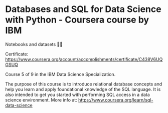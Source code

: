 # Databases and SQL for Data Science with Python - Coursera course by IBM

Notebooks and datasets 👨‍💻

Certificate: https://www.coursera.org/account/accomplishments/certificate/C438V6UQGSUQ

Course 5 of 9 in the IBM Data Science Specialization.

The purpose of this course is to introduce relational database concepts and help you learn and apply foundational knowledge of the SQL language. It is also intended to get you started with performing SQL access in a data science environment.
More info at: https://www.coursera.org/learn/sql-data-science
